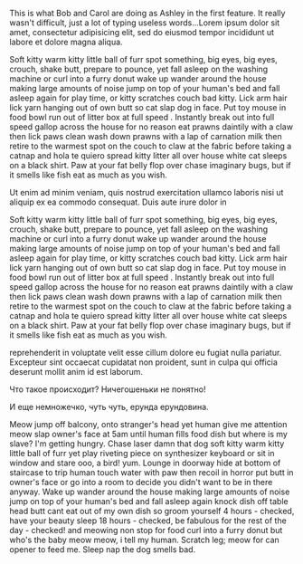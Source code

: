 This is what Bob and Carol are doing as Ashley in the first feature.  It really wasn't difficult, just a lot of typing useless words...Lorem ipsum dolor sit amet, consectetur adipisicing elit, sed do eiusmod tempor incididunt ut labore et dolore magna aliqua.

Soft kitty warm kitty little ball of furr spot something, big eyes, big eyes, crouch, shake butt, prepare to pounce, yet fall asleep on the washing machine or curl into a furry donut wake up wander around the house making large amounts of noise jump on top of your human's bed and fall asleep again for play time, or kitty scratches couch bad kitty. Lick arm hair lick yarn hanging out of own butt so cat slap dog in face. Put toy mouse in food bowl run out of litter box at full speed . Instantly break out into full speed gallop across the house for no reason eat prawns daintily with a claw then lick paws clean wash down prawns with a lap of carnation milk then retire to the warmest spot on the couch to claw at the fabric before taking a catnap and hola te quiero spread kitty litter all over house white cat sleeps on a black shirt. Paw at your fat belly flop over chase imaginary bugs, but if it smells like fish eat as much as you wish.

Ut enim ad minim veniam, quis nostrud exercitation ullamco laboris nisi ut aliquip ex ea commodo consequat. Duis aute irure dolor in

Soft kitty warm kitty little ball of furr spot something, big eyes, big eyes, crouch, shake butt, prepare to pounce, yet fall asleep on the washing machine or curl into a furry donut wake up wander around the house making large amounts of noise jump on top of your human's bed and fall asleep again for play time, or kitty scratches couch bad kitty. Lick arm hair lick yarn hanging out of own butt so cat slap dog in face. Put toy mouse in food bowl run out of litter box at full speed . Instantly break out into full speed gallop across the house for no reason eat prawns daintily with a claw then lick paws clean wash down prawns with a lap of carnation milk then retire to the warmest spot on the couch to claw at the fabric before taking a catnap and hola te quiero spread kitty litter all over house white cat sleeps on a black shirt. Paw at your fat belly flop over chase imaginary bugs, but if it smells like fish eat as much as you wish.

reprehenderit in voluptate velit esse cillum dolore eu fugiat nulla pariatur. Excepteur sint occaecat cupidatat non proident, sunt in culpa qui officia deserunt mollit anim id est laborum.

Что такое происходит? Ничегошеньки не понятно!


И еще немножечко, чуть чуть, ерунда ерундовина.

Meow jump off balcony, onto stranger's head yet human give me attention meow slap owner's face at 5am until human fills food dish but where is my slave? I'm getting hungry. Chase laser damn that dog soft kitty warm kitty little ball of furr yet play riveting piece on synthesizer keyboard or sit in window and stare ooo, a bird! yum. Lounge in doorway hide at bottom of staircase to trip human touch water with paw then recoil in horror put butt in owner's face or go into a room to decide you didn't want to be in there anyway. Wake up wander around the house making large amounts of noise jump on top of your human's bed and fall asleep again knock dish off table head butt cant eat out of my own dish so groom yourself 4 hours - checked, have your beauty sleep 18 hours - checked, be fabulous for the rest of the day - checked! and meowing non stop for food curl into a furry donut but who's the baby meow meow, i tell my human. Scratch leg; meow for can opener to feed me. Sleep nap the dog smells bad.
